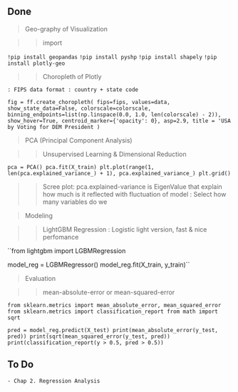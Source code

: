 ## Done

> Geo-graphy of Visualization

> > import

`!pip install geopandas`
`!pip install pyshp`
`!pip install shapely`
`!pip install plotly-geo`

> > Choropleth of Plotly

	: FIPS data format : country + state code

``fig = ff.create_choropleth(
    		fips=fips, values=data,
    		show_state_data=False,
    		colorscale=colorscale,
    		binning_endpoints=list(np.linspace(0.0, 1.0, len(colorscale) - 2)), 
    		show_hover=True, centroid_marker={'opacity': 0},
   		asp=2.9, title = 'USA by Voting for DEM President
)``

> PCA (Principal Component Analysis)

> > Unsupervised Learning & Dimensional Reduction

``pca = PCA()
pca.fit(X_train)
plt.plot(range(1, len(pca.explained_variance_) + 1), pca.explained_variance_)
plt.grid()``

> > Scree plot: pca.explained-variance is EigenValue that explain how much is it reflected with fluctuation of model : Select how many variables do we


> Modeling

> > LightGBM Regression : Logistic light version, fast & nice perfomance

``from lightgbm import LGBMRegression

model_reg = LGBMRegressor()
model_reg.fit(X_train, y_train)``

> Evaluation

> > mean-absolute-error or mean-squared-error

``from sklearn.metrics import mean_absolute_error, mean_squared_error
from sklearn.metrics import classification_report
from math import sqrt``

``pred = model_reg.predict(X_test)
print(mean_absolute_error(y_test, pred))
print(sqrt(mean_squared_error(y_test, pred))
print(classification_report(y > 0.5, pred > 0.5))``


## To Do

	- Chap 2. Regression Analysis

